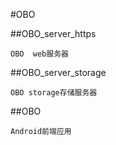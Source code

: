 #OBO

##OBO_server_https 

    OBO  web服务器

##OBO_server_storage

    OBO storage存储服务器
    
##OBO
    
    Android前端应用

